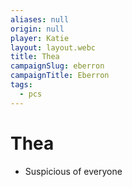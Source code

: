 ```yaml
---
aliases: null
origin: null
player: Katie
layout: layout.webc
title: Thea
campaignSlug: eberron
campaignTitle: Eberron
tags:
  - pcs
---
```

# Thea

- Suspicious of everyone
